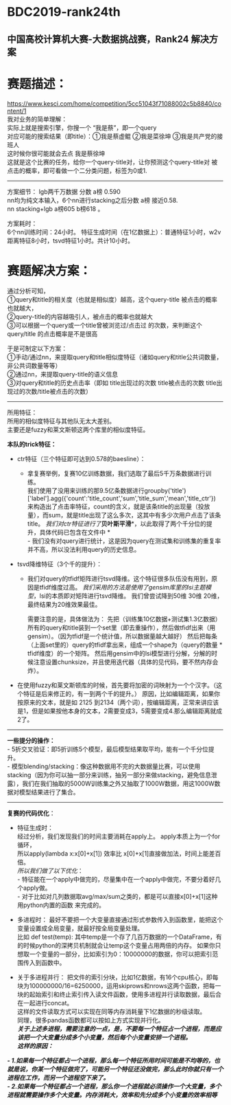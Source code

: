 # BDC2019-rank24th
中国高校计算机大赛-大数据挑战赛，Rank24 解决方案
---
# 赛题描述：  
https://www.kesci.com/home/competition/5cc51043f71088002c5b8840/content/1  
我对业务的简单理解：  
实际上就是搜索引擎，你搜一个  “我是蔡”，即一个query  
对应可能的搜索结果（即title）：①我是蔡虚鲲 ②我是菜徐坤 ③我是共产党的接班人  
这时候你很可能就会去点 我是蔡徐坤  
这就是这个比赛的任务，给你一个query-title对，让你预测这个query-title对 被点击的概率，即可看做一个二分类问题，标签为0或1.  

---
方案细节：
lgb两千万数据 分数 a榜 0.590  
nn均为纯文本输入，6个nn进行stacking之后分数 a榜 接近0.58.  
nn stacking+lgb a榜605 b榜618 。  
  
方案耗时：  
6个nn训练时间：24小时。
特征生成时间（在1亿数据上）：普通特征1小时，w2v距离特征8小时，tsvd特征1小时。共计10小时。  

# 赛题解决方案：
通过分析可知，  
①query和title的相关度（也就是相似度）越高，这个query-title 被点击的概率也就越大，  
②query-title的内容越吸引人，被点击的概率也就越大  
③可以根据一个query或一个title曾被浏览过/点击过 的次数，来判断这个query/title 的点击概率是不是很高

于是可制定以下方案：  
①手动/通过nn，来提取query和title相似度特征（诸如query和title公共词数量，非公共词数量等等）  
②通过nn，来提取query-title的语义信息  
③对query和title的历史点击率（即如 title出现过的次数 title被点击的次数   title出现过的次数/title被点击的次数）  

---
所用特征：  
所用的相似度特征与其他队无太大差别。  
主要还是fuzzy和莱文斯顿这两个库里的相似度特征。  

**本队的trick特征：**
- ctr特征（三个特征即可达到0.578的baesline）：
    * 拿复赛举例，复赛10亿训练数据，我们选取了最后5千万条数据进行训练。  
      我们使用了没用来训练的那9.5亿条数据进行groupby('title')['label'].agg({'count':'title_count','sum','title_sum','mean','title_ctr'})
      来构造出了点击率特征，count的含义，就是该条title的出现量（投放量），而sum，就是title出现了这么多次，这其中有多少次用户点击了该条title。
      *我们对ctr特征进行了***贝叶斯平滑***，以此取得了两个千分位的提升，具体代码已包含在文件中 *  
          - 我们没有对query进行统计，这是因为query在测试集和训练集的重复率并不高，所以没法利用query的历史信息。
        
- tsvd降维特征（3个千的提升）：
    * 我们对query的tfidf矩阵进行tsvd降维。这个特征很多队伍没有用到，原因是tfidf维度过高。
      *我们采用的方法是使用了gensim库里的lsi主题模型*，lsi的本质即对矩阵进行tsvd降维。
      我们曾尝试降到50维 30维 20维，最终结果为20维效果最佳。
      
      需要注意的是，具体做法为：
      先把（训练集10亿数据+测试集1.3亿数据）所有的query和title装到一个set里（即去重操作），然后做tfidf出来（用gensim）。（因为tfidf是一个统计值，所以数据量越大越好）
      然后把每条（上面set里的）query的tfidf拿出来，组成一个shape为（query的数量 * tfidf维度）的一个矩阵。
      然后用gensim中的lsi模型进行分解，分解的时候注意设置chunksize，并且使用迭代器（具体的见代码，要不然内存会炸）。

 - 在使用fuzzy和莱文斯顿库的时候，首先要将加密的词映射为一个个汉字。（这个特征是后来修正的，有一到两个千的提升。）
      原因，比如编辑距离，如果你按原来的文本，就是如 2125  到2134（两个词），按编辑距离，正常来讲应该是1，但是如果按他本身的文本，2需要变成3，5需要变成4.那么编辑距离就成2了。  
      
---

**一些提分的操作：**  
      - 5折交叉验证：即5折训练5个模型，最后模型结果取平均，能有一个千分位提升。  
      - 模型blending/stacking：像这种数据用不完的大数据量比赛，可以使用stacking（因为你可以抽一部分来训练，抽另一部分来做stacking，避免信息泄露），我们在我们抽取的5000W训练集之外又抽取了1000W数据，用这1000W数据对模型结果进行了集合。  
    
---
     
**复赛的代码优化**：  
- 特征生成时：  
      经过分析，我们发现我们的时间主要消耗在apply上。 apply本质上为一个for循环，  
      所以apply(lambda x:x[0]+x[1]) 效率比 x[0]+x[1]直接做加法，时间上能差百倍。    
      *所以我们做了以下优化*：    
          - 特征能在一个apply中做完的，尽量集中在一个apply中做完，不要分着好几个apply做。  
          - 对于比如对几列数据取avg/max/sum之类的，都是可以直接x[0]+x[1]这种用python内置的函数 来完成的。  
- 多进程时：
      最好不要把一个大变量直接通过形式参数传入到函数里，能把这个变量设置成全局变量，就最好按全局变量处理。  
      比如 def test(temp): 其中temp是一个存了几百万数据的一个DataFrame，有的时候python的深拷贝机制就会让temp这个变量占用两倍的内存。
      如果你只想取一个变量的一部分，比如索引为0：10000000的数据，你可以把索引范围传入到函数中。

- 关于多进程并行：
      把文件的索引分块，比如1亿数据，有16个cpu核心，即每块为100000000/16=6250000，运用skiprows和nrows这两个函数，把每一块的起始索引和终止索引传入读文件函数，使用多进程并行读取数据，最后合在一起进行concat。    
      这样的文件读取方式可以实现在同等内存消耗量下1亿数据的秒级读取。  
      同理，很多pandas函数都可以按如上方式实现并行化。  
***关于上述多进程，需要注意的一点，是，不要每一个特征占一个进程，而是应该把一个大变量分成多个小变量，然后每个小变量安排一个进程。***    
***这样的原因：***   

***- 1.如果每一个特征都占一个进程，那么每一个特征所用时间可能是不均等的，也就是说，你某一个特征做完了，可能另一个特征还没做完，那么此时你就只有一个进程在工作，而另一个进程空下来了。***  
***- 2.如果每一个特征都占一个进程，那么你一个进程就必须操作一个大变量，多个进程就需要操作多个大变量。内存消耗大，效率和先分成多个小变量的效率相等***  


